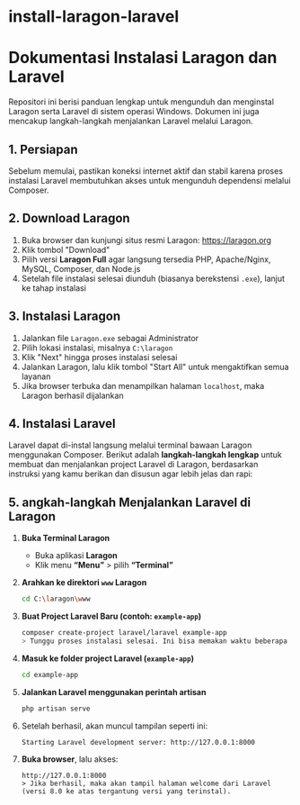 # install-laragon-laravel

# Dokumentasi Instalasi Laragon dan Laravel

Repositori ini berisi panduan lengkap untuk mengunduh dan menginstal Laragon serta Laravel di sistem operasi Windows. Dokumen ini juga mencakup langkah-langkah menjalankan Laravel melalui Laragon.

## 1. Persiapan

Sebelum memulai, pastikan koneksi internet aktif dan stabil karena proses instalasi Laravel membutuhkan akses untuk mengunduh dependensi melalui Composer.

## 2. Download Laragon

1. Buka browser dan kunjungi situs resmi Laragon: https://laragon.org
2. Klik tombol "Download"
3. Pilih versi **Laragon Full** agar langsung tersedia PHP, Apache/Nginx, MySQL, Composer, dan Node.js
4. Setelah file instalasi selesai diunduh (biasanya berekstensi `.exe`), lanjut ke tahap instalasi

## 3. Instalasi Laragon

1. Jalankan file `Laragon.exe` sebagai Administrator
2. Pilih lokasi instalasi, misalnya `C:\laragon`
3. Klik "Next" hingga proses instalasi selesai
4. Jalankan Laragon, lalu klik tombol "Start All" untuk mengaktifkan semua layanan
5. Jika browser terbuka dan menampilkan halaman `localhost`, maka Laragon berhasil dijalankan

## 4. Instalasi Laravel

Laravel dapat di-instal langsung melalui terminal bawaan Laragon menggunakan Composer.
Berikut adalah **langkah-langkah lengkap** untuk membuat dan menjalankan project Laravel di Laragon, berdasarkan instruksi yang kamu berikan dan disusun agar lebih jelas dan rapi:

## 5. **angkah-langkah Menjalankan Laravel di Laragon**

1. **Buka Terminal Laragon**
   - Buka aplikasi **Laragon**
   - Klik menu **“Menu”** > pilih **“Terminal”**

2. **Arahkan ke direktori `www` Laragon**
   ```bash
   cd C:\laragon\www

3. **Buat Project Laravel Baru (contoh: `example-app`)**
   ```bash
   composer create-project laravel/laravel example-app
   > Tunggu proses instalasi selesai. Ini bisa memakan waktu beberapa menit tergantung kecepatan internet.

4. **Masuk ke folder project Laravel (`example-app`)**
   ```bash
   cd example-app

5. **Jalankan Laravel menggunakan perintah artisan**
   ```bash
   php artisan serve
   
6. Setelah berhasil, akan muncul tampilan seperti ini:
   ```
   Starting Laravel development server: http://127.0.0.1:8000

7. **Buka browser**, lalu akses:
   ```
   http://127.0.0.1:8000
   > Jika berhasil, maka akan tampil halaman welcome dari Laravel (versi 8.0 ke atas tergantung versi yang terinstal).
